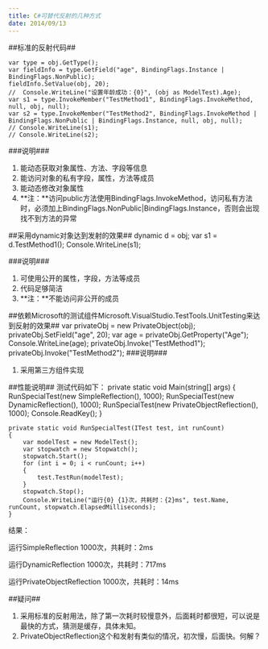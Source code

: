 ```yaml
---
title: C#可替代反射的几种方式
date: 2014/09/13
---
```


##标准的反射代码##

	var type = obj.GetType();
	var fieldInfo = type.GetField("age", BindingFlags.Instance | BindingFlags.NonPublic);
	fieldInfo.SetValue(obj, 20);
	//  Console.WriteLine("设置年龄成功：{0}", (obj as ModelTest).Age);
	var s1 = type.InvokeMember("TestMethod1", BindingFlags.InvokeMethod, null, obj, null);
	var s2 = type.InvokeMember("TestMethod2", BindingFlags.InvokeMethod | BindingFlags.NonPublic | BindingFlags.Instance, null, obj, null);
	// Console.WriteLine(s1);
	// Console.WriteLine(s2);
###说明###
1. 能动态获取对象属性、方法、字段等信息
2. 能访问对象的私有字段，属性，方法等成员
3. 能动态修改对象属性
4. **注：**访问public方法使用BindingFlags.InvokeMethod，访问私有方法时，必须加上BindingFlags.NonPublic|BindingFlags.Instance，否则会出现找不到方法的异常

##采用dynamic对象达到发射的效果##
	dynamic d = obj;
    var s1 = d.TestMethod1();
    Console.WriteLine(s1);

###说明###
1. 可使用公开的属性，字段，方法等成员
2. 代码足够简洁
3. **注：**不能访问非公开的成员

##依赖Microsoft的测试组件Microsoft.VisualStudio.TestTools.UnitTesting来达到反射的效果##
	var privateObj = new PrivateObject(obj);
	privateObj.SetField("age", 20);
	var age = privateObj.GetProperty("Age");
	Console.WriteLine(age);
	privateObj.Invoke("TestMethod1");
	privateObj.Invoke("TestMethod2");
###说明###
1. 采用第三方组件实现

##性能说明##
测试代码如下：
	private static void Main(string[] args)
	{
	    RunSpecialTest(new SimpleReflection(), 1000);
	    RunSpecialTest(new DynamicReflection(), 1000);
	    RunSpecialTest(new PrivateObjectReflection(), 1000);
	    Console.ReadKey();
	}
	
	private static void RunSpecialTest(ITest test, int runCount)
	{
	    var modelTest = new ModelTest();
	    var stopwatch = new Stopwatch();
	    stopwatch.Start();
	    for (int i = 0; i < runCount; i++)
	    {
	        test.TestRun(modelTest);
	    }
	    stopwatch.Stop();
	    Console.WriteLine("运行{0} {1}次，共耗时：{2}ms", test.Name, runCount, stopwatch.ElapsedMilliseconds);
	}

结果：

运行SimpleReflection 1000次，共耗时：2ms

运行DynamicReflection 1000次，共耗时：717ms

运行PrivateObjectReflection 1000次，共耗时：14ms


##疑问##
1. 采用标准的反射用法，除了第一次耗时较慢意外，后面耗时都很短，可以说是最快的方式，猜测是缓存，具体未知。
2. PrivateObjectReflection这个和发射有类似的情况，初次慢，后面快。何解？